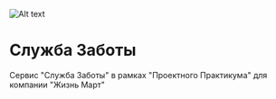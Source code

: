 ![Alt text](https://lifemart.ru/_nuxt/img/logo.73c776f.svg)

# Служба Заботы

Сервис "Служба Заботы" в рамках "Проектного Практикума" для компании "Жизнь Март"
